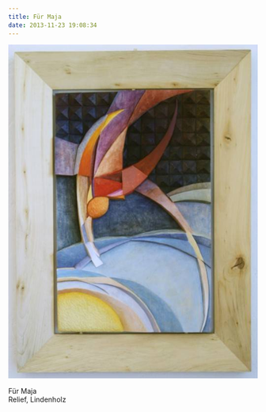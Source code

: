 ```yaml
---
title: Für Maja
date: 2013-11-23 19:08:34
---
```

![Für Maja](/img/holzreliefs/fuer-maja.jpg)

Für Maja<br>
Relief, Lindenholz
